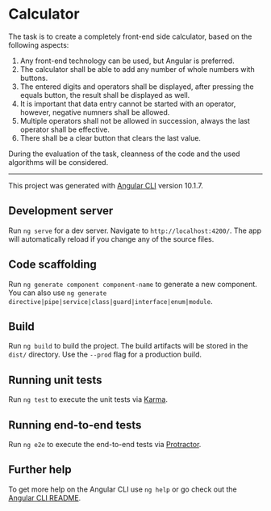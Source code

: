 # Calculator

The task is to create a completely front-end side calculator, based on the following aspects:

1. Any front-end technology can be used, but Angular is preferred.
1. The calculator shall be able to add any number of whole numbers with buttons.
1. The entered digits and operators shall be displayed, after pressing the equals button, the result shall be displayed as well.
1. It is important that data entry cannot be started with an operator, however, negative numners shall be allowed.
1. Multiple operators shall not be allowed in succession, always the last operator shall be effective.
1. There shall be a clear button that clears the last value.

During the evaluation of the task, cleanness of the code and the used algorithms will be considered.

---

This project was generated with [Angular CLI](https://github.com/angular/angular-cli) version 10.1.7.

## Development server

Run `ng serve` for a dev server. Navigate to `http://localhost:4200/`. The app will automatically reload if you change any of the source files.

## Code scaffolding

Run `ng generate component component-name` to generate a new component. You can also use `ng generate directive|pipe|service|class|guard|interface|enum|module`.

## Build

Run `ng build` to build the project. The build artifacts will be stored in the `dist/` directory. Use the `--prod` flag for a production build.

## Running unit tests

Run `ng test` to execute the unit tests via [Karma](https://karma-runner.github.io).

## Running end-to-end tests

Run `ng e2e` to execute the end-to-end tests via [Protractor](http://www.protractortest.org/).

## Further help

To get more help on the Angular CLI use `ng help` or go check out the [Angular CLI README](https://github.com/angular/angular-cli/blob/master/README.md).
